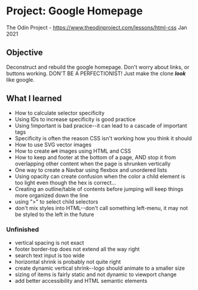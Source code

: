 # Project: Google Homepage
The Odin Project - https://www.theodinproject.com/lessons/html-css
Jan 2021

## Objective

Deconstruct and rebuild the google homepage. Don't worry about links, or buttons working. DON'T BE A PERFECTIONIST! Just make the clone ***look*** like google.

## What I learned
 - How to calculate selector specificity
 - Using IDs to increase specificity is good practice
 - Using !important is bad pracice--it can lead to a cascade of important tags
 - Specificity is often the reason CSS isn't working how you think it should
 - How to use SVG vector images
 - How to create ~~art~~ images using HTML and CSS
 - How to keep and footer at the bottom of a page, AND stop it from overlapping other content when the page is shrunken vertically
 - One way to create a Navbar using flexbox and unordered lists
 - Using opacity can create confusion when the color a child element is too light even though the hex is correct...
 - Creating an outline/table of contents before jumping will keep things more organized down the line
 - using ">" to select child selectors
 - don't mix styles into HTML--don't call something left-menu, it may not be styled to the left in the future
 
### Unfinished
 - vertical spacing is not exact
 - footer border-top does not extend all the way right
 - search text input is too wide
 - horizontal shrink is probably not quite right
 - create dynamic vertical shrink--logo should animate to a smaller size
 - sizing of items is fairly static and not dynamic to viewport change
 - add better accessibility and HTML semantic elements

